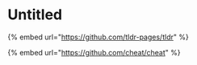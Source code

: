 # Untitled

{% embed url="https://github.com/tldr-pages/tldr" %}

{% embed url="https://github.com/cheat/cheat" %}



